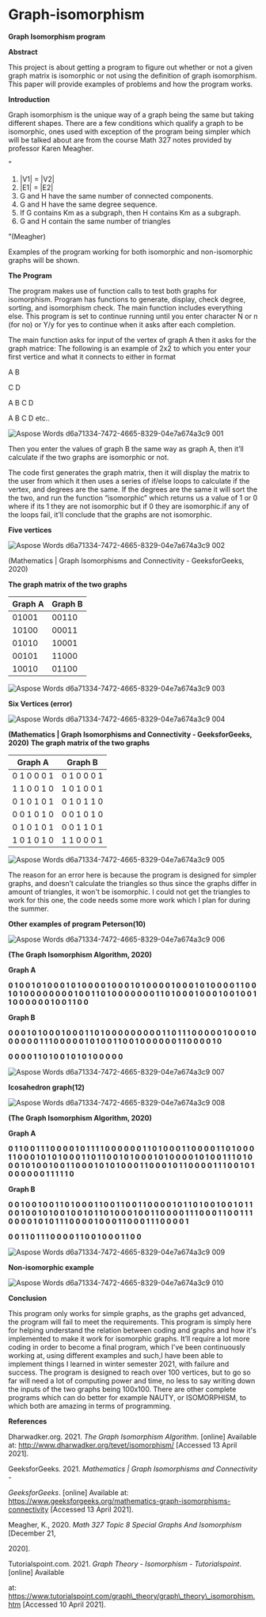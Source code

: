 # Graph-isomorphism
﻿**Graph Isomorphism program**


**Abstract**

This project is about getting a program to figure out whether or not a given graph matrix is isomorphic or not using the definition of graph isomorphism. This paper will provide examples of problems and how the program works.

**Introduction**

Graph isomorphism is the unique way of a graph being the same but taking different shapes. There are a few conditions which qualify a graph to be isomorphic, ones used with exception of the program being simpler which will be talked about are from the course Math 327 notes provided by professor Karen Meagher.

“

1. |V1| = |V2|
1. |E1| = |E2|
1. G and H have the same number of connected components.
1. G and H have the same degree sequence.
1. If G contains Km as a subgraph, then H contains Km as a subgraph.
1. G and H contain the same number of triangles

”(Meagher)

Examples of the program working for both isomorphic and non-isomorphic graphs will be shown.

**The Program**

The program makes use of function calls to test both graphs for isomorphism. Program has functions to generate, display, check degree, sorting, and isomorphism check. The main function includes everything else. This program is set to continue running until you enter character N or n (for no) or Y/y for yes to continue when it asks after each completion.

The main function asks for input of the vertex of graph A then it asks for the graph matrice: The following is an example of 2x2 to which you enter your first vertice and what it connects to either in format

A B

C D

A 
B 
C 
D

A B C D 
etc..

![Aspose Words d6a71334-7472-4665-8329-04e7a674a3c9 001](https://user-images.githubusercontent.com/82626126/221325860-393b650b-e479-4129-992b-1dfb934beb16.png)


Then you enter the values of graph B the same way as graph A, then it’ll calculate if the two graphs are isomorphic or not.

The code first generates the graph matrix, then it will display the matrix to the user  from which it then uses a series of if/else loops to calculate if the vertex, and degrees are the same. If the degrees are the same it will sort the the two, and run the function “isomorphic” which returns us a value of 1 or 0 where if its 1 they are not isomorphic but if 0 they are isomorphic.if any of the loops fail, it’ll conclude that the graphs are not isomorphic.

**Five vertices**

![Aspose Words d6a71334-7472-4665-8329-04e7a674a3c9 002](https://user-images.githubusercontent.com/82626126/221325884-51e9a95e-0918-4a66-ab0f-4e7c91ebc485.jpeg)

(Mathematics | Graph Isomorphisms and Connectivity - GeeksforGeeks, 2020)

**The graph matrix of the two graphs**


| Graph A | Graph B |
|---------|---------|
| 01001   | 00110   |
| 10100   | 00011   |
| 01010   | 10001   |
| 00101   | 11000   |
| 10010   | 01100   |

![Aspose Words d6a71334-7472-4665-8329-04e7a674a3c9 003](https://user-images.githubusercontent.com/82626126/221325936-0d5569f2-2300-4116-920f-2e147eb40eb4.jpeg)


**Six Vertices (error)**

![Aspose Words d6a71334-7472-4665-8329-04e7a674a3c9 004](https://user-images.githubusercontent.com/82626126/221325946-f6888f0a-a2a0-4215-acf5-09155f2d9bd4.png)


**(Mathematics | Graph Isomorphisms and Connectivity - GeeksforGeeks, 2020)**
**The graph matrix of the two graphs**

| Graph A     | Graph B     |
|-------------|-------------|
| 0 1 0 0 0 1 | 0 1 0 0 0 1 |
| 1 1 0 0 1 0 | 1 0 1 0 0 1 |
| 0 1 0 1 0 1 | 0 1 0 1 1 0 |
| 0 0 1 0 1 0 | 0 0 1 0 1 0 |
| 0 1 0 1 0 1 | 0 0 1 1 0 1 |
| 1 0 1 0 1 0 | 1 1 0 0 0 1 |


![Aspose Words d6a71334-7472-4665-8329-04e7a674a3c9 005](https://user-images.githubusercontent.com/82626126/221325955-91d21566-b4d2-418a-a5d2-0e9184a47c4f.jpeg)


The reason for an error here is because the program is designed for simpler graphs, and doesn’t calculate the triangles so thus since the graphs differ in amount of triangles, it won't be isomorphic. I could not get the triangles to work for this one, the code needs some more work which I plan for during the summer.

**Other examples of program Peterson(10)**

![Aspose Words d6a71334-7472-4665-8329-04e7a674a3c9 006](https://user-images.githubusercontent.com/82626126/221325968-36d37f31-11ee-4c37-95dd-44f6bd1deccf.jpeg)


**(The Graph Isomorphism Algorithm, 2020)**

**Graph A**

**0 1 0 0 1 0 1 0 0 0 1 0 1 0 0 0 0 1 0 0 0 1 0 1 0 0 0 0 1 0 0 0 1 0 1 0 0 0 0 1 1 0 0 1 0 1 0 0 0 0 0 0 0 0 1 0 0 1 1 0 1 0 0 0 0 0 0 0 1 1 0 1 0 0 0 1 0 0 0 1 0 0 1 0 0 1 1 0 0 0 0 0 0 1 0 0 1 1 0 0**

**Graph B**

**0 0 0 1 0 1 0 0 0 1 0 0 0 1 1 0 1 0 0 0 0 0 0 0 0 0 1 1 0 1 1 1 0 0 0 0 0 1 0 0 0 1 0 0 0 0 0 0 1 1 1 0 0 0 0 0 1 0 1 0 0 1 1 0 0 1 0 0 0 0 0 0 1 1 0 0 0 0 1 0**

**0 0 0 0 1 1 0 1 0 0 1 0 1 0 1 0 0 0 0 0**

![Aspose Words d6a71334-7472-4665-8329-04e7a674a3c9 007](https://user-images.githubusercontent.com/82626126/221325979-10292f32-a561-4ec9-8520-b17ae7b6f9a3.jpeg)


**Icosahedron graph(12)**

![Aspose Words d6a71334-7472-4665-8329-04e7a674a3c9 008](https://user-images.githubusercontent.com/82626126/221325982-03ff2c7e-a530-40f3-a4e3-e4cff463a1c5.jpeg)


**(The Graph Isomorphism Algorithm, 2020)**

**Graph A**

**0 1 1 0 0 1 1 1 0 0 0 0 1 0 1 1 1 1 0 0 0 0 0 0 1 1 0 1 0 0 0 1 1 0 0 0 0 1 1 0 1 0 0 0 1 1 0 0 0 1 0 1 0 1 0 0 0 1 1 0 1 1 0 0 1 0 1 0 0 0 1 0 1 0 0 0 0 1 0 1 0 0 1 1 1 0 1 0 0 0 1 0 1 0 0 1 0 0 1 1 0 0 0 1 0 1 0 1 0 0 0 1 1 0 0 0 1 0 1 1 0 0 0 0 1 1 1 0 0 1 0 1 0 0 0 0 0 0 1 1 1 1 1 0**

**Graph B**

**0 0 1 0 0 1 0 0 1 1 0 1 0 0 0 1 1 0 0 1 1 0 0 1 1 0 0 0 0 1 0 1 1 0 1 0 0 1 0 0 1 0 1 1 0 0 1 0 0 1 0 1 0 0 1 0 0 1 0 1 1 0 1 0 0 0 1 0 0 1 1 0 0 0 0 1 1 1 0 0 0 1 1 0 0 1 1 1 0 0 0 0 1 0 1 0 1 1 1 0 0 0 0 1 0 0 0 1 1 0 0 0 1 1 1 0 0 0 0 1**

**0 0 1 1 0 1 1 1 0 0 0 0 1 1 0 0 1 0 0 0 1 1 0 0**

![Aspose Words d6a71334-7472-4665-8329-04e7a674a3c9 009](https://user-images.githubusercontent.com/82626126/221326001-b0e068d4-0f7a-4b59-9863-09492ddfaef7.jpeg)


**Non-isomorphic example**

![Aspose Words d6a71334-7472-4665-8329-04e7a674a3c9 010](https://user-images.githubusercontent.com/82626126/221326008-f3cea691-91e1-4493-bd66-c9256e3b90bd.jpeg)


**Conclusion**

This  program only works for simple graphs, as the graphs get advanced, the program will fail to meet the requirements. This program is simply here for helping understand the relation between coding and graphs and how it's implemented to make it work for isomorphic graphs. It’ll require a lot more coding in order to become a final program, which I've been continuously working at, using different examples and such,I have been able to implement things I learned in winter semester 2021, with failure and success. The program is designed to reach over 100 vertices, but  to go so far will need a lot of computing power and time, no less to say writing down the inputs of the two graphs being 100x100. There are other complete programs which can do better for example NAUTY, or ISOMORPHISM, to which both are amazing in terms of programming.

**References**

Dharwadker.org. 2021. *The Graph Isomorphism Algorithm*. [online] Available at: <http://www.dharwadker.org/tevet/isomorphism/> [Accessed 13 April 2021].

GeeksforGeeks. 2021. *Mathematics | Graph Isomorphisms and Connectivity -*

*GeeksforGeeks*. [online] Available at: <https://www.geeksforgeeks.org/mathematics-graph-isomorphisms-connectivity> [Accessed 13 April 2021].

Meagher, K., 2020. *Math 327 Topic 8 Special Graphs And Isomorphism* [December 21,

2020].

Tutorialspoint.com. 2021. *Graph Theory - Isomorphism - Tutorialspoint*. [online] Available

at: <https://www.tutorialspoint.com/graph\_theory/graph\_theory\_isomorphism.htm> [Accessed 10 April 2021].
